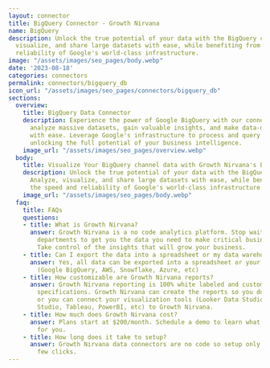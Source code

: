 ```yaml
---
layout: connector
title: BigQuery Connector - Growth Nirvana
name: BigQuery
description: Unlock the true potential of your data with the BigQuery connector. Analyze,
  visualize, and share large datasets with ease, while benefiting from the speed and
  reliability of Google's world-class infrastructure.
image: "/assets/images/seo_pages/body.webp"
date: '2023-08-18'
categories: connectors
permalink: connectors/bigquery_db
icon_url: "/assets/images/seo_pages/connectors/bigquery_db"
sections:
  overview:
    title: BigQuery Data Connector
    description: Experience the power of Google BigQuery with our connector. Seamlessly
      analyze massive datasets, gain valuable insights, and make data-driven decisions
      with ease. Leverage Google's infrastructure to process and query data at scale,
      unlocking the full potential of your business intelligence.
    image_url: "/assets/images/seo_pages/overview.webp"
  body:
    title: Visualize Your BigQuery channel data with Growth Nirvana's BigQuery Connector
    description: Unlock the true potential of your data with the BigQuery connector.
      Analyze, visualize, and share large datasets with ease, while benefiting from
      the speed and reliability of Google's world-class infrastructure.
    image_url: "/assets/images/seo_pages/body.webp"
  faq:
    title: FAQs
    questions:
    - title: What is Growth Nirvana?
      answer: Growth Nirvana is a no code analytics platform. Stop waiting for other
        departments to get you the data you need to make critical business decisions.
        Take control of the insights that will grow your business.
    - title: Can I export the data into a spreadsheet or my data warehouse?
      answer: Yes, all data can be exported into a spreadsheet or your data warehouse
        (Google BigQuery, AWS, Snowflake, Azure, etc)
    - title: How customizable are Growth Nirvana reports?
      answer: Growth Nirvana reporting is 100% white labeled and customized to your
        specifications. Growth Nirvana can create the reports so you don’t have to
        or you can connect your visualization tools (Looker Data Studio/Google Data
        Studio, Tableau, PowerBI, etc) to Growth Nirvana.
    - title: How much does Growth Nirvana cost?
      answer: Plans start at $200/month. Schedule a demo to learn what plan is best
        for you.
    - title: How long does it take to setup?
      answer: Growth Nirvana data connectors are no code so setup only requires a
        few clicks.
---
```

